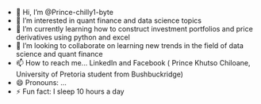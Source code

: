 - 👋 Hi, I’m @Prince-chilly1-byte
- 👀 I’m interested in quant finance and data science topics 
- 🌱 I’m currently learning how to construct investment portfolios and price derivatives using python and excel
- 💞️ I’m looking to collaborate on learning new trends in the field of data science and quant finance 
- 📫 How to reach me... LinkedIn and Facebook ( Prince Khutso Chiloane, University of Pretoria student from Bushbuckridge)
- 😄 Pronouns: ...
- ⚡ Fun fact: I sleep 10 hours a day

<!---
Prince-chilly1-byte/Prince-chilly1-byte is a ✨ special ✨ repository because its `README.md` (this file) appears on your GitHub profile.
You can click the Preview link to take a look at your changes.
--->
